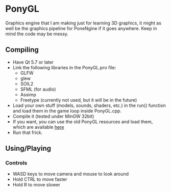 # PonyGL
Graphics engine that I am making just for learning 3D graphics, it might as well be the graphics pipeline for PoneNgine if it goes anywhere. Keep in mind the code may be messy.

## Compiling

* Have Qt 5.7 or later
* Link the following libraries in the PonyGL.pro file:
  * GLFW
  * glew
  * SOIL2
  * SFML (for audio)
  * Assimp
  * Freetype (currently not used, but it will be in the future)
* Load your own stuff (models, sounds, shaders, etc.) in the run() function and load them in the game loop inside PonyGL.cpp.
* Compile it (tested under MinGW 32bit)
* If you want, you can use the old PonyGL resources and load them, which are available [here](http://www.mediafire.com/download/2uy4zidgc7g33du/PonyGL_v0.0.1_Resources.zip) 
* Run that frick.

## Using/Playing

### Controls

* WASD keys to move camera and mouse to look around
* Hold CTRL to move faster
* Hold R to move slower

